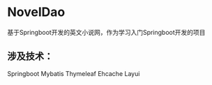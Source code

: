 # NovelDao
基于Springboot开发的英文小说网，作为学习入门Springboot开发的项目
## 涉及技术：
Springboot Mybatis Thymeleaf Ehcache Layui
